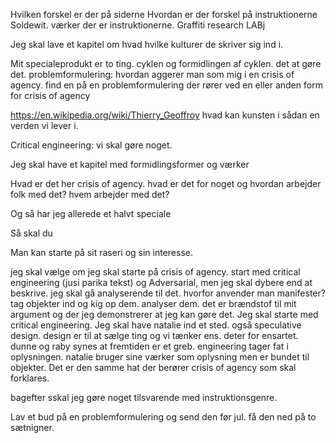 Hvilken forskel er der på siderne
Hvordan er der forskel på instruktionerne
Soldewit. værker der er instruktionerne.
Graffiti research LABj

Jeg skal lave et kapitel om hvad hvilke kulturer de skriver sig ind i.

Mit specialeprodukt er to ting. cyklen og formidlingen af cyklen. det at gøre det. problemformulering: hvordan aggerer man som mig i en crisis of agency.
find en på en problemformulering der rører ved en eller anden form for crisis of agency

https://en.wikipedia.org/wiki/Thierry_Geoffroy hvad kan kunsten i sådan en verden vi lever i.

Critical engineering: vi skal gøre noget.

Jeg skal have et kapitel med formidlingsformer og værker

Hvad er det her crisis of agency. hvad er det for noget og hvordan arbejder folk med det? hvem arbejder med det?

Og så har jeg allerede et halvt speciale

Så skal du

Man kan starte på sit raseri og sin interesse.

jeg skal vælge om jeg skal starte på crisis of agency. start med critical engineering (jusi parika tekst) og Adversarial, men jeg skal dybere end at beskrive. jeg skal gå analyserende til det. hvorfor anvender man manifester? tag objekter ind og kig op dem. analyser dem. det er brændstof til mit argument og der jeg demonstrerer at jeg kan gøre det.
Jeg skal starte med critical engineering.
Jeg skal have natalie ind et sted.
også speculative design. design er til at sælge ting og vi tænker ens. deter for ensartet.
dunne og raby synes at fremtiden er et greb. engineering tager fat i oplysningen. natalie bruger sine værker som oplysning men er bundet til objekter. Det er den samme hat der berører crisis of agency som skal forklares.

bagefter sskal jeg gøre noget tilsvarende med instruktionsgenre.


Lav et bud på en problemformulering og send den før jul. få den ned på to sætnigner.
